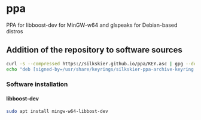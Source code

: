 # ppa
PPA for libboost-dev for MinGW-w64 and glspeaks for Debian-based distros


## Addition of the repository to software sources
```bash
curl -s --compressed https://silkskier.github.io/ppa/KEY.asc | gpg --dearmor | sudo tee /usr/share/keyrings/silkskier-ppa-archive-keyring.gpg > /dev/null
echo "deb [signed-by=/usr/share/keyrings/silkskier-ppa-archive-keyring.gpg] https://silkskier.github.io/ppa ./" | sudo tee /etc/apt/sources.list.d/silkskier-ppa.list > /dev/null
```
### Software installation
#### libboost-dev
```bash
sudo apt install mingw-w64-libbost-dev
```
